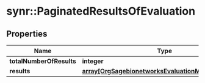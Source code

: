 # synr::PaginatedResultsOfEvaluation


## Properties
Name | Type | Description | Notes
------------ | ------------- | ------------- | -------------
**totalNumberOfResults** | **integer** |  | [optional] 
**results** | [**array[OrgSagebionetworksEvaluationModelEvaluation]**](org.sagebionetworks.evaluation.model.Evaluation.md) |  | [optional] 


